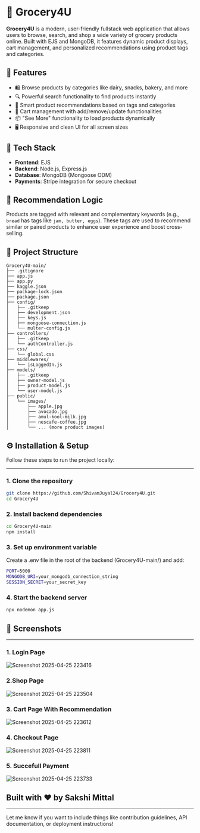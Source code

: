# 🛒 Grocery4U

**Grocery4U** is a modern, user-friendly fullstack web application that allows users to browse, search, and shop a wide variety of grocery products online. Built with EJS and MongoDB, it features dynamic product displays, cart management, and personalized recommendations using product tags and categories.

## 🚀 Features

- 🛍️ Browse products by categories like dairy, snacks, bakery, and more
- 🔍 Powerful search functionality to find products instantly
- 🧠 Smart product recommendations based on tags and categories
- 🧺 Cart management with add/remove/update functionalities
- 📦 "See More" functionality to load products dynamically
- 🖥️ Responsive and clean UI for all screen sizes

## 📂 Tech Stack

- **Frontend**: EJS
- **Backend**: Node.js, Express.js
- **Database**: MongoDB (Mongoose ODM)
- **Payments**: Stripe integration for secure checkout


## 🧠 Recommendation Logic

Products are tagged with relevant and complementary keywords (e.g., `bread` has tags like `jam, butter, eggs`). These tags are used to recommend similar or paired products to enhance user experience and boost cross-selling.

## 📁 Project Structure
```
Grocery4U-main/
├── .gitignore
├── app.js
├── app.py
├── kaggle.json
├── package-lock.json
├── package.json
├── config/
│   ├── .gitkeep
│   ├── development.json
│   ├── keys.js
│   ├── mongoose-connection.js
│   └── multer-config.js
├── controllers/
│   ├── .gitkeep
│   └── authController.js
├── css/
│   └── global.css
├── middlewares/
│   └── isLoggedIn.js
├── models/
│   ├── .gitkeep
│   ├── owner-model.js
│   ├── product-model.js
│   └── user-model.js
├── public/
│   └── images/
│       ├── apple.jpg
│       ├── avocado.jpg
│       ├── amul-kool-milk.jpg
│       ├── nescafe-coffee.jpg
│       └── ... (more product images)

```
## ⚙️ Installation & Setup

Follow these steps to run the project locally:

---

### 1. Clone the repository

```bash
git clone https://github.com/ShivamJuyal24/Grocery4U.git
cd Grocery4U
```
### 2. Install backend dependencies
```bash
cd Grocery4U-main
npm install
```
### 3. Set up environment variable
Create a .env file in the root of the backend (Grocery4U-main/) and add:
```bash
PORT=5000
MONGODB_URI=your_mongodb_connection_string
SESSION_SECRET=your_secret_key
```

### 4. Start the backend server
```bash
npx nodemon app.js
```


## 📸 Screenshots

---
### 1. Login Page


![Screenshot 2025-04-25 223416](https://github.com/user-attachments/assets/d43fff2a-5193-4310-88f1-26874484ca16)

### 2.Shop Page



![Screenshot 2025-04-25 223504](https://github.com/user-attachments/assets/1431e93f-c4f0-46cd-9ef3-92acfab57867)


### 3. Cart Page With Recommendation



![Screenshot 2025-04-25 223612](https://github.com/user-attachments/assets/38e97953-3165-4aea-a995-0520686ea086)


### 4. Checkout Page



![Screenshot 2025-04-25 223811](https://github.com/user-attachments/assets/1ee1e41b-e2b9-44c3-a395-33794aecda81)


### 5. Succefull Payment



![Screenshot 2025-04-25 223733](https://github.com/user-attachments/assets/e58105d3-6c48-453e-b231-617fcf343606)




## Built with ❤️ by Sakshi Mittal


---

Let me know if you want to include things like contribution guidelines, API documentation, or deployment instructions!









